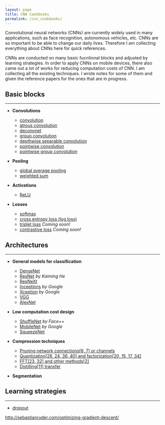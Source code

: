 ```yaml
---
layout: page
title: CNN Cookbooks
permalink: /cnn_cookbooks/
---
```


Convolutional neural networks (CNNs) are currently widely used in many applications, such as face recognition, autonomous vehicles, etc. CNNs are so important to be able to change our daily lives. Therefore I am collecting everything about CNNs here for quick references.  

CNNs are conducted on many basic fucntional blocks and adjusted by learning strategies. In order to apply CNNs on mobile devices, there also came out a lot of works for reducing computation costs of CNN. I am collecting all the existing techniques. I wrote notes for some of them and given the reference papers for the ones that are in progress.


## Basic blocks
------
* **Convolutions**
	* [convolution]()
	* [atrous convolution]()
	* [deconvnet](/deconvnet/)
	* [group convolution]()
	* [depthwise separable convolution]()
	* [pointwise convolution]()
	* [pointwise group convolution]()


* **Pooling**
	* [global average pooling]()
	* [weighted sum](/weighted_sum/)


* **Activations**
	* [ReLU](/relu/)


* **Losses** 
	* [softmax](/softmax/)
	* [cross entropy loss (log loss)](/cross_entropy/)
	* [triplet loss]() *Coming soon!*
	* [contrastive loss]() *Coming soon!*


## Architectures
-------

* **General models for classification**
    * [DenseNet]()
	* [ResNet]() *by Kaiming He*	
	* [ResNeXt](/resnext/)
	* [Inceptions]() *by Google*
	* [Xception](/xception/) *by Google*
	* [VGG]()	
	* [AlexNet]()

* **Low computation cost design**
	* [ShuffleNet](/shuffle_net/) *by Face++*
	* [MobileNet](/mobile_net/) *by Google*
	* [SqueezeNet]()

* **Compression techniques**
	* [Pruning network connections[6, 7] or channels]()
	* [Quantization[28, 24, 36, 40] and factorization[20, 15, 17, 34]]()
	* [FFT[23, 32] and other methods[2]]()
	* [Distilling[11] transfer]()


* **Segmentation**




## Learning strategies
-------
* [dropout](/dropout/)


http://sebastianruder.com/optimizing-gradient-descent/